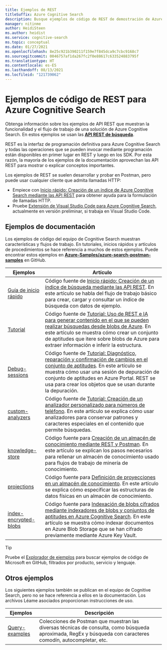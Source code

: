 ```yaml
---
title: Ejemplos de REST
titleSuffix: Azure Cognitive Search
description: Busque ejemplos de código de REST de demostración de Azure Cognitive Search que usan las API REST de búsqueda o administración.
manager: nitinme
author: HeidiSteen
ms.author: heidist
ms.service: cognitive-search
ms.topic: conceptual
ms.date: 01/27/2021
ms.openlocfilehash: 8e25c921b390211f159e7f845dca9c7cbc9168c7
ms.sourcegitcommit: 0046757af1da267fc2f0e88617c633524883795f
ms.translationtype: HT
ms.contentlocale: es-ES
ms.lasthandoff: 08/13/2021
ms.locfileid: "121739062"
---
```

# <a name="rest-code-samples-for-azure-cognitive-search"></a>Ejemplos de código de REST para Azure Cognitive Search

Obtenga información sobre los ejemplos de API REST que muestran la funcionalidad y el flujo de trabajo de una solución de Azure Cognitive Search. En estos ejemplos se usan las [**API REST de búsqueda**](/rest/api/searchservice).

REST es la interfaz de programación definitiva para Azure Cognitive Search y todas las operaciones que se pueden invocar mediante programación están disponibles en primer lugar en REST y luego en los SDK. Por esta razón, la mayoría de los ejemplos de la documentación aprovechan las API REST para mostrar o explicar conceptos importantes.

Los ejemplos de REST se suelen desarrollar y probar en Postman, pero puede usar cualquier cliente que admita llamadas HTTP:

+ Empiece con [Inicio rápido: Creación de un índice de Azure Cognitive Search mediante las API REST](search-get-started-rest.md) para obtener ayuda para la formulación de llamadas HTTP.
+ Pruebe [Extensión de Visual Studio Code para Azure Cognitive Search](search-get-started-vs-code.md), actualmente en versión preliminar, si trabaja en Visual Studio Code.

## <a name="doc-samples"></a>Ejemplos de documentación

Los ejemplos de código del equipo de Cognitive Search muestran características y flujos de trabajo. En tutoriales, inicios rápidos y artículos de procedimientos se hace referencia a muchos de estos ejemplos. Puede encontrar estos ejemplos en [**Azure-Samples/azure-search-postman-samples**](https://github.com/Azure-Samples/azure-search-postman-samples) en GitHub.

| Ejemplos | Artículo |
|---------|---------|
| [Guía de inicio rápido](https://github.com/Azure-Samples/azure-search-postman-samples/tree/master/Quickstart) | Código fuente de [Inicio rápido: Creación de un índice de búsqueda mediante las API REST](search-get-started-rest.md). En este artículo se habla del flujo de trabajo básico para crear, cargar y consultar un índice de búsqueda con datos de ejemplo. |
| [Tutorial](https://github.com/Azure-Samples/azure-search-postman-samples/tree/master/Tutorial) | Código fuente de [Tutorial: Uso de REST e IA para generar contenido en el que se pueden realizar búsquedas desde blobs de Azure](cognitive-search-tutorial-blob.md). En este artículo se muestra cómo crear un conjunto de aptitudes que itere sobre blobs de Azure para extraer información e inferir la estructura.|
| [Debug-sessions](https://github.com/Azure-Samples/azure-search-postman-samples/tree/master/Debug-sessions) | Código fuente de [Tutorial: Diagnóstico, reparación y confirmación de cambios en el conjunto de aptitudes](cognitive-search-tutorial-debug-sessions.md). En este artículo se muestra cómo usar una sesión de depuración de conjunto de aptitudes en Azure Portal. REST se usa para crear los objetos que se usan durante la depuración.|
| [custom-analyzers](https://github.com/Azure-Samples/azure-search-postman-samples/tree/master/custom-analyzers) | Código fuente de [Tutorial: Creación de un analizador personalizado para números de teléfono](tutorial-create-custom-analyzer.md). En este artículo se explica cómo usar analizadores para conservar patrones y caracteres especiales en el contenido que permite búsquedas.|
| [knowledge-store](https://github.com/Azure-Samples/azure-search-postman-samples/tree/master/knowledge-store) | Código fuente para [Creación de un almacén de conocimiento mediante REST y Postman](knowledge-store-create-rest.md). En este artículo se explican los pasos necesarios para rellenar un almacén de conocimiento usado para flujos de trabajo de minería de conocimiento. |
| [projections](https://github.com/Azure-Samples/azure-search-postman-samples/tree/master/projections) | Código fuente para [Definición de proyecciones en un almacén de conocimiento](knowledge-store-projections-examples.md). En este artículo se explica cómo especificar las estructuras de datos físicas en un almacén de conocimiento.|
| [index-encrypted-blobs](https://github.com/Azure-Samples/azure-search-postman-samples/commit/f5ebb141f1ff98f571ab84ac59dcd6fd06a46718) | Código fuente para [Indexación de blobs cifrados mediante indexadores de blobs y conjuntos de aptitudes en Azure Cognitive Search](search-howto-index-encrypted-blobs.md). En este artículo se muestra cómo indexar documentos en Azure Blob Storage que se han cifrado previamente mediante Azure Key Vault. |

> [!Tip]
> Pruebe el [Explorador de ejemplos](/samples/browse/?expanded=azure&languages=http&products=azure-cognitive-search) para buscar ejemplos de código de Microsoft en GitHub, filtrados por producto, servicio y lenguaje.

## <a name="other-samples"></a>Otros ejemplos

Los siguientes ejemplos también se publican en el equipo de Cognitive Search, pero no se hace referencia a ellos en la documentación. Los archivos Léame asociados proporcionan instrucciones de uso.

| Ejemplos | Descripción |
|---------|-------------|
| [Query-examples](https://github.com/Azure-Samples/azure-search-postman-samples/tree/master/Query-examples) | Colecciones de Postman que muestran las diversas técnicas de consulta, como búsqueda aproximada, RegEx y búsqueda con caracteres comodín, autocompletar, etc. |
